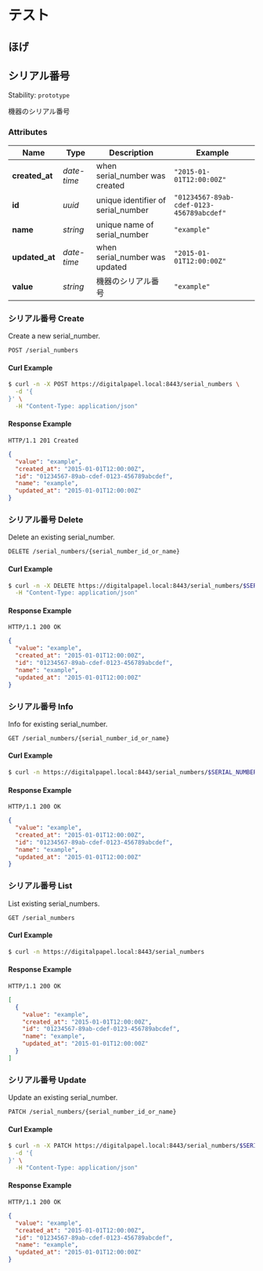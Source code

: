
# テスト
## ほげ


## <a name="resource-serial_number">シリアル番号</a>

Stability: `prototype`

機器のシリアル番号

### Attributes

| Name | Type | Description | Example |
| ------- | ------- | ------- | ------- |
| **created_at** | *date-time* | when serial_number was created | `"2015-01-01T12:00:00Z"` |
| **id** | *uuid* | unique identifier of serial_number | `"01234567-89ab-cdef-0123-456789abcdef"` |
| **name** | *string* | unique name of serial_number | `"example"` |
| **updated_at** | *date-time* | when serial_number was updated | `"2015-01-01T12:00:00Z"` |
| **value** | *string* | 機器のシリアル番号 | `"example"` |

### <a name="link-POST-serial_number-/serial_numbers">シリアル番号 Create</a>

Create a new serial_number.

```
POST /serial_numbers
```


#### Curl Example

```bash
$ curl -n -X POST https://digitalpapel.local:8443/serial_numbers \
  -d '{
}' \
  -H "Content-Type: application/json"
```


#### Response Example

```
HTTP/1.1 201 Created
```

```json
{
  "value": "example",
  "created_at": "2015-01-01T12:00:00Z",
  "id": "01234567-89ab-cdef-0123-456789abcdef",
  "name": "example",
  "updated_at": "2015-01-01T12:00:00Z"
}
```

### <a name="link-DELETE-serial_number-/serial_numbers/{(%23%2Fdefinitions%2Fserial_number%2Fdefinitions%2Fidentity)}">シリアル番号 Delete</a>

Delete an existing serial_number.

```
DELETE /serial_numbers/{serial_number_id_or_name}
```


#### Curl Example

```bash
$ curl -n -X DELETE https://digitalpapel.local:8443/serial_numbers/$SERIAL_NUMBER_ID_OR_NAME \
  -H "Content-Type: application/json"
```


#### Response Example

```
HTTP/1.1 200 OK
```

```json
{
  "value": "example",
  "created_at": "2015-01-01T12:00:00Z",
  "id": "01234567-89ab-cdef-0123-456789abcdef",
  "name": "example",
  "updated_at": "2015-01-01T12:00:00Z"
}
```

### <a name="link-GET-serial_number-/serial_numbers/{(%23%2Fdefinitions%2Fserial_number%2Fdefinitions%2Fidentity)}">シリアル番号 Info</a>

Info for existing serial_number.

```
GET /serial_numbers/{serial_number_id_or_name}
```


#### Curl Example

```bash
$ curl -n https://digitalpapel.local:8443/serial_numbers/$SERIAL_NUMBER_ID_OR_NAME
```


#### Response Example

```
HTTP/1.1 200 OK
```

```json
{
  "value": "example",
  "created_at": "2015-01-01T12:00:00Z",
  "id": "01234567-89ab-cdef-0123-456789abcdef",
  "name": "example",
  "updated_at": "2015-01-01T12:00:00Z"
}
```

### <a name="link-GET-serial_number-/serial_numbers">シリアル番号 List</a>

List existing serial_numbers.

```
GET /serial_numbers
```


#### Curl Example

```bash
$ curl -n https://digitalpapel.local:8443/serial_numbers
```


#### Response Example

```
HTTP/1.1 200 OK
```

```json
[
  {
    "value": "example",
    "created_at": "2015-01-01T12:00:00Z",
    "id": "01234567-89ab-cdef-0123-456789abcdef",
    "name": "example",
    "updated_at": "2015-01-01T12:00:00Z"
  }
]
```

### <a name="link-PATCH-serial_number-/serial_numbers/{(%23%2Fdefinitions%2Fserial_number%2Fdefinitions%2Fidentity)}">シリアル番号 Update</a>

Update an existing serial_number.

```
PATCH /serial_numbers/{serial_number_id_or_name}
```


#### Curl Example

```bash
$ curl -n -X PATCH https://digitalpapel.local:8443/serial_numbers/$SERIAL_NUMBER_ID_OR_NAME \
  -d '{
}' \
  -H "Content-Type: application/json"
```


#### Response Example

```
HTTP/1.1 200 OK
```

```json
{
  "value": "example",
  "created_at": "2015-01-01T12:00:00Z",
  "id": "01234567-89ab-cdef-0123-456789abcdef",
  "name": "example",
  "updated_at": "2015-01-01T12:00:00Z"
}
```


